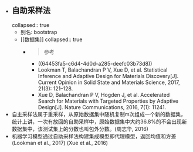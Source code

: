 - ## 自助采样法
  collapsed:: true
	- 别名: bootstrap
	- [[数据集]]
	  collapsed:: true
		- >参考
			- ((64453fa5-c6d4-4d0d-a285-deefc03b73d8))
			- Lookman T, Balachandran P V, Xue D, et al. Statistical Inference and Adaptive Design for Materials Discovery[J]. Current Opinion in Solid State and Materials Science, 2017, 21(3): 121–128.
			- Xue D, Balachandran P V, Hogden J, et al. Accelerated Search for Materials with Targeted Properties by Adaptive Design[J]. Nature Communications, 2016, 7(1): 11241.
- 自主采样法属于重采样，从原始数据集中随机复制m次组成一个新的数据集，统计上讲，一次有放回的自助采样中，原始数据集中大约36.8%的不会出现新数据集中，该测试集上的分数也叫包外分数。(周志华, 2016)
- 机器学习模型通过自助采样法构建集成模型即代理模型，返回均值和方差 (Lookman et al., 2017) (Xue et al., 2016)